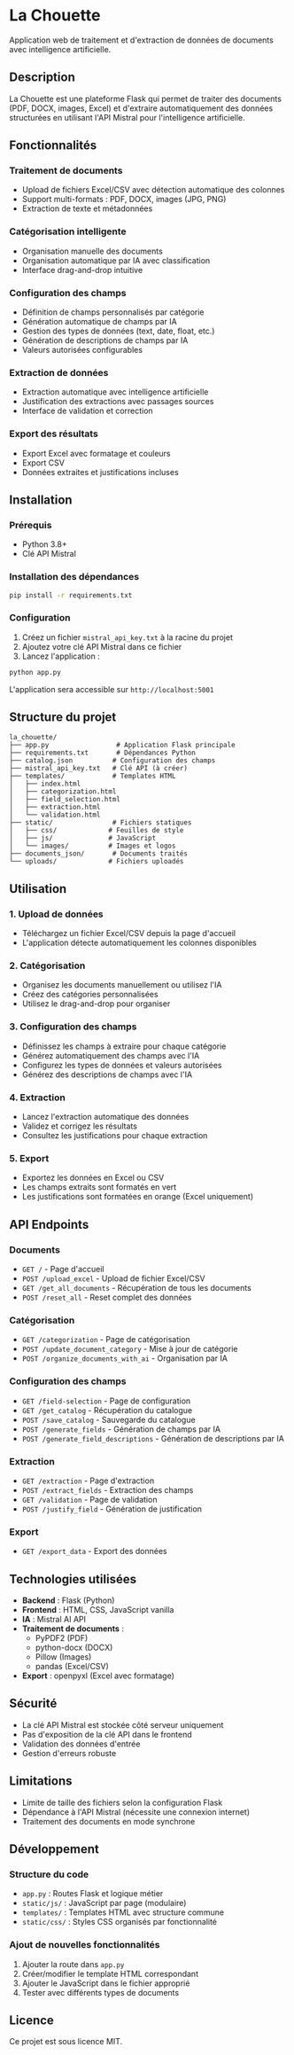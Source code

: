 # La Chouette

Application web de traitement et d'extraction de données de documents avec intelligence artificielle.

## Description

La Chouette est une plateforme Flask qui permet de traiter des documents (PDF, DOCX, images, Excel) et d'extraire automatiquement des données structurées en utilisant l'API Mistral pour l'intelligence artificielle.

## Fonctionnalités

### Traitement de documents
- Upload de fichiers Excel/CSV avec détection automatique des colonnes
- Support multi-formats : PDF, DOCX, images (JPG, PNG)
- Extraction de texte et métadonnées

### Catégorisation intelligente
- Organisation manuelle des documents
- Organisation automatique par IA avec classification
- Interface drag-and-drop intuitive

### Configuration des champs
- Définition de champs personnalisés par catégorie
- Génération automatique de champs par IA
- Gestion des types de données (text, date, float, etc.)
- Génération de descriptions de champs par IA
- Valeurs autorisées configurables

### Extraction de données
- Extraction automatique avec intelligence artificielle
- Justification des extractions avec passages sources
- Interface de validation et correction

### Export des résultats
- Export Excel avec formatage et couleurs
- Export CSV
- Données extraites et justifications incluses

## Installation

### Prérequis
- Python 3.8+
- Clé API Mistral

### Installation des dépendances
```bash
pip install -r requirements.txt
```

### Configuration
1. Créez un fichier `mistral_api_key.txt` à la racine du projet
2. Ajoutez votre clé API Mistral dans ce fichier
3. Lancez l'application :
```bash
python app.py
```

L'application sera accessible sur `http://localhost:5001`

## Structure du projet

```
la_chouette/
├── app.py                 # Application Flask principale
├── requirements.txt       # Dépendances Python
├── catalog.json          # Configuration des champs
├── mistral_api_key.txt   # Clé API (à créer)
├── templates/            # Templates HTML
│   ├── index.html
│   ├── categorization.html
│   ├── field_selection.html
│   ├── extraction.html
│   └── validation.html
├── static/               # Fichiers statiques
│   ├── css/             # Feuilles de style
│   ├── js/              # JavaScript
│   └── images/          # Images et logos
├── documents_json/       # Documents traités
└── uploads/             # Fichiers uploadés
```

## Utilisation

### 1. Upload de données
- Téléchargez un fichier Excel/CSV depuis la page d'accueil
- L'application détecte automatiquement les colonnes disponibles

### 2. Catégorisation
- Organisez les documents manuellement ou utilisez l'IA
- Créez des catégories personnalisées
- Utilisez le drag-and-drop pour organiser

### 3. Configuration des champs
- Définissez les champs à extraire pour chaque catégorie
- Générez automatiquement des champs avec l'IA
- Configurez les types de données et valeurs autorisées
- Générez des descriptions de champs avec l'IA

### 4. Extraction
- Lancez l'extraction automatique des données
- Validez et corrigez les résultats
- Consultez les justifications pour chaque extraction

### 5. Export
- Exportez les données en Excel ou CSV
- Les champs extraits sont formatés en vert
- Les justifications sont formatées en orange (Excel uniquement)

## API Endpoints

### Documents
- `GET /` - Page d'accueil
- `POST /upload_excel` - Upload de fichier Excel/CSV
- `GET /get_all_documents` - Récupération de tous les documents
- `POST /reset_all` - Reset complet des données

### Catégorisation
- `GET /categorization` - Page de catégorisation
- `POST /update_document_category` - Mise à jour de catégorie
- `POST /organize_documents_with_ai` - Organisation par IA

### Configuration des champs
- `GET /field-selection` - Page de configuration
- `GET /get_catalog` - Récupération du catalogue
- `POST /save_catalog` - Sauvegarde du catalogue
- `POST /generate_fields` - Génération de champs par IA
- `POST /generate_field_descriptions` - Génération de descriptions par IA

### Extraction
- `GET /extraction` - Page d'extraction
- `POST /extract_fields` - Extraction des champs
- `GET /validation` - Page de validation
- `POST /justify_field` - Génération de justification

### Export
- `GET /export_data` - Export des données

## Technologies utilisées

- **Backend** : Flask (Python)
- **Frontend** : HTML, CSS, JavaScript vanilla
- **IA** : Mistral AI API
- **Traitement de documents** : 
  - PyPDF2 (PDF)
  - python-docx (DOCX)
  - Pillow (Images)
  - pandas (Excel/CSV)
- **Export** : openpyxl (Excel avec formatage)

## Sécurité

- La clé API Mistral est stockée côté serveur uniquement
- Pas d'exposition de la clé API dans le frontend
- Validation des données d'entrée
- Gestion d'erreurs robuste

## Limitations

- Limite de taille des fichiers selon la configuration Flask
- Dépendance à l'API Mistral (nécessite une connexion internet)
- Traitement des documents en mode synchrone

## Développement

### Structure du code
- `app.py` : Routes Flask et logique métier
- `static/js/` : JavaScript par page (modulaire)
- `templates/` : Templates HTML avec structure commune
- `static/css/` : Styles CSS organisés par fonctionnalité

### Ajout de nouvelles fonctionnalités
1. Ajouter la route dans `app.py`
2. Créer/modifier le template HTML correspondant
3. Ajouter le JavaScript dans le fichier approprié
4. Tester avec différents types de documents

## Licence

Ce projet est sous licence MIT.